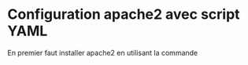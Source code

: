 # Configuration apache2 avec script YAML
 En premier faut installer apache2 en utilisant la commande 
